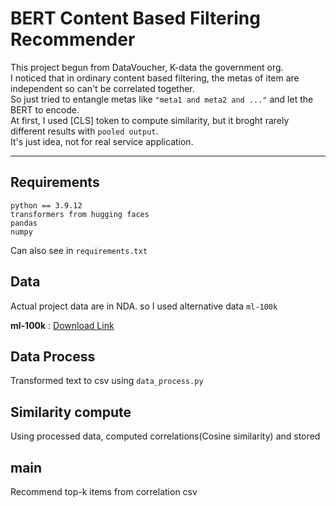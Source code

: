 # BERT Content Based Filtering Recommender
This project begun from DataVoucher, K-data the government org.  
I noticed that in ordinary content based filtering, the metas of item are independent so can't be correlated together.  
So just tried to entangle metas like `"meta1 and meta2 and ..."` and let the BERT to encode.  
At first, I used [CLS] token to compute similarity, but it broght rarely different results with `pooled output`.  
It's just idea, not for real service application.

--- 
## Requirements
```
python == 3.9.12  
transformers from hugging faces  
pandas  
numpy  
```
Can also see in `requirements.txt`

## Data
Actual project data are in NDA. so I used alternative data `ml-100k`

**ml-100k** : [Download Link](https://grouplens.org/datasets/movielens/100k/)

## Data Process
Transformed text to csv using `data_process.py`

## Similarity compute
Using processed data, computed correlations(Cosine similarity) and stored

## main
Recommend top-k items from correlation csv
